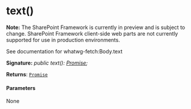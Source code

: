 # text()
**Note:** The SharePoint Framework is currently in preview and is subject to change. SharePoint Framework client-side web parts are not currently supported for use in production environments.



See documentation for whatwg-fetch:Body.text

**Signature:** _public text(): [Promise](../../web-apis/class/promise.md)<string>;_

**Returns**: [`Promise`](../../web-apis/class/promise.md)<string>





#### Parameters
None


